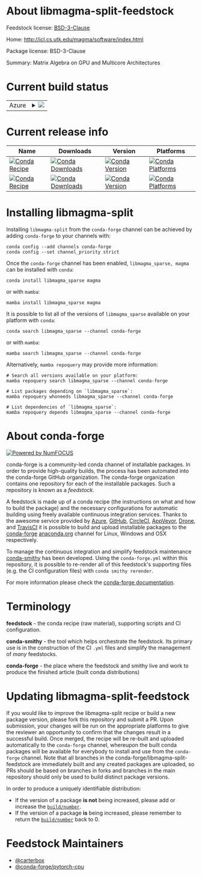 About libmagma-split-feedstock
==============================

Feedstock license: [BSD-3-Clause](https://github.com/conda-forge/magma-feedstock/blob/main/LICENSE.txt)

Home: http://icl.cs.utk.edu/magma/software/index.html

Package license: BSD-3-Clause

Summary: Matrix Algebra on GPU and Multicore Architectures

Current build status
====================


<table>
    
  <tr>
    <td>Azure</td>
    <td>
      <details>
        <summary>
          <a href="https://dev.azure.com/conda-forge/feedstock-builds/_build/latest?definitionId=11429&branchName=main">
            <img src="https://dev.azure.com/conda-forge/feedstock-builds/_apis/build/status/magma-feedstock?branchName=main">
          </a>
        </summary>
        <table>
          <thead><tr><th>Variant</th><th>Status</th></tr></thead>
          <tbody><tr>
              <td>linux_64_c_compiler_version10cuda_compilernvcccuda_compiler_version11.2cxx_compiler_version10</td>
              <td>
                <a href="https://dev.azure.com/conda-forge/feedstock-builds/_build/latest?definitionId=11429&branchName=main">
                  <img src="https://dev.azure.com/conda-forge/feedstock-builds/_apis/build/status/magma-feedstock?branchName=main&jobName=linux&configuration=linux%20linux_64_c_compiler_version10cuda_compilernvcccuda_compiler_version11.2cxx_compiler_version10" alt="variant">
                </a>
              </td>
            </tr><tr>
              <td>linux_64_c_compiler_version11cuda_compilernvcccuda_compiler_version11.8cxx_compiler_version11</td>
              <td>
                <a href="https://dev.azure.com/conda-forge/feedstock-builds/_build/latest?definitionId=11429&branchName=main">
                  <img src="https://dev.azure.com/conda-forge/feedstock-builds/_apis/build/status/magma-feedstock?branchName=main&jobName=linux&configuration=linux%20linux_64_c_compiler_version11cuda_compilernvcccuda_compiler_version11.8cxx_compiler_version11" alt="variant">
                </a>
              </td>
            </tr><tr>
              <td>linux_64_c_compiler_version12cuda_compilercuda-nvcccuda_compiler_version12.0cxx_compiler_version12</td>
              <td>
                <a href="https://dev.azure.com/conda-forge/feedstock-builds/_build/latest?definitionId=11429&branchName=main">
                  <img src="https://dev.azure.com/conda-forge/feedstock-builds/_apis/build/status/magma-feedstock?branchName=main&jobName=linux&configuration=linux%20linux_64_c_compiler_version12cuda_compilercuda-nvcccuda_compiler_version12.0cxx_compiler_version12" alt="variant">
                </a>
              </td>
            </tr><tr>
              <td>linux_aarch64_c_compiler_version10cuda_compilernvcccuda_compiler_version11.2cxx_compiler_version10</td>
              <td>
                <a href="https://dev.azure.com/conda-forge/feedstock-builds/_build/latest?definitionId=11429&branchName=main">
                  <img src="https://dev.azure.com/conda-forge/feedstock-builds/_apis/build/status/magma-feedstock?branchName=main&jobName=linux&configuration=linux%20linux_aarch64_c_compiler_version10cuda_compilernvcccuda_compiler_version11.2cxx_compiler_version10" alt="variant">
                </a>
              </td>
            </tr><tr>
              <td>linux_aarch64_c_compiler_version11cuda_compilernvcccuda_compiler_version11.8cxx_compiler_version11</td>
              <td>
                <a href="https://dev.azure.com/conda-forge/feedstock-builds/_build/latest?definitionId=11429&branchName=main">
                  <img src="https://dev.azure.com/conda-forge/feedstock-builds/_apis/build/status/magma-feedstock?branchName=main&jobName=linux&configuration=linux%20linux_aarch64_c_compiler_version11cuda_compilernvcccuda_compiler_version11.8cxx_compiler_version11" alt="variant">
                </a>
              </td>
            </tr><tr>
              <td>linux_aarch64_c_compiler_version12cuda_compilercuda-nvcccuda_compiler_version12.0cxx_compiler_version12</td>
              <td>
                <a href="https://dev.azure.com/conda-forge/feedstock-builds/_build/latest?definitionId=11429&branchName=main">
                  <img src="https://dev.azure.com/conda-forge/feedstock-builds/_apis/build/status/magma-feedstock?branchName=main&jobName=linux&configuration=linux%20linux_aarch64_c_compiler_version12cuda_compilercuda-nvcccuda_compiler_version12.0cxx_compiler_version12" alt="variant">
                </a>
              </td>
            </tr><tr>
              <td>linux_ppc64le_c_compiler_version10cuda_compilernvcccuda_compiler_version11.2cxx_compiler_version10</td>
              <td>
                <a href="https://dev.azure.com/conda-forge/feedstock-builds/_build/latest?definitionId=11429&branchName=main">
                  <img src="https://dev.azure.com/conda-forge/feedstock-builds/_apis/build/status/magma-feedstock?branchName=main&jobName=linux&configuration=linux%20linux_ppc64le_c_compiler_version10cuda_compilernvcccuda_compiler_version11.2cxx_compiler_version10" alt="variant">
                </a>
              </td>
            </tr><tr>
              <td>linux_ppc64le_c_compiler_version11cuda_compilernvcccuda_compiler_version11.8cxx_compiler_version11</td>
              <td>
                <a href="https://dev.azure.com/conda-forge/feedstock-builds/_build/latest?definitionId=11429&branchName=main">
                  <img src="https://dev.azure.com/conda-forge/feedstock-builds/_apis/build/status/magma-feedstock?branchName=main&jobName=linux&configuration=linux%20linux_ppc64le_c_compiler_version11cuda_compilernvcccuda_compiler_version11.8cxx_compiler_version11" alt="variant">
                </a>
              </td>
            </tr><tr>
              <td>linux_ppc64le_c_compiler_version12cuda_compilercuda-nvcccuda_compiler_version12.0cxx_compiler_version12</td>
              <td>
                <a href="https://dev.azure.com/conda-forge/feedstock-builds/_build/latest?definitionId=11429&branchName=main">
                  <img src="https://dev.azure.com/conda-forge/feedstock-builds/_apis/build/status/magma-feedstock?branchName=main&jobName=linux&configuration=linux%20linux_ppc64le_c_compiler_version12cuda_compilercuda-nvcccuda_compiler_version12.0cxx_compiler_version12" alt="variant">
                </a>
              </td>
            </tr><tr>
              <td>win_64_cuda_compilercuda-nvcccuda_compiler_version12.0</td>
              <td>
                <a href="https://dev.azure.com/conda-forge/feedstock-builds/_build/latest?definitionId=11429&branchName=main">
                  <img src="https://dev.azure.com/conda-forge/feedstock-builds/_apis/build/status/magma-feedstock?branchName=main&jobName=win&configuration=win%20win_64_cuda_compilercuda-nvcccuda_compiler_version12.0" alt="variant">
                </a>
              </td>
            </tr><tr>
              <td>win_64_cuda_compilernvcccuda_compiler_version11.2</td>
              <td>
                <a href="https://dev.azure.com/conda-forge/feedstock-builds/_build/latest?definitionId=11429&branchName=main">
                  <img src="https://dev.azure.com/conda-forge/feedstock-builds/_apis/build/status/magma-feedstock?branchName=main&jobName=win&configuration=win%20win_64_cuda_compilernvcccuda_compiler_version11.2" alt="variant">
                </a>
              </td>
            </tr><tr>
              <td>win_64_cuda_compilernvcccuda_compiler_version11.8</td>
              <td>
                <a href="https://dev.azure.com/conda-forge/feedstock-builds/_build/latest?definitionId=11429&branchName=main">
                  <img src="https://dev.azure.com/conda-forge/feedstock-builds/_apis/build/status/magma-feedstock?branchName=main&jobName=win&configuration=win%20win_64_cuda_compilernvcccuda_compiler_version11.8" alt="variant">
                </a>
              </td>
            </tr>
          </tbody>
        </table>
      </details>
    </td>
  </tr>
</table>

Current release info
====================

| Name | Downloads | Version | Platforms |
| --- | --- | --- | --- |
| [![Conda Recipe](https://img.shields.io/badge/recipe-libmagma_sparse-green.svg)](https://anaconda.org/conda-forge/libmagma_sparse) | [![Conda Downloads](https://img.shields.io/conda/dn/conda-forge/libmagma_sparse.svg)](https://anaconda.org/conda-forge/libmagma_sparse) | [![Conda Version](https://img.shields.io/conda/vn/conda-forge/libmagma_sparse.svg)](https://anaconda.org/conda-forge/libmagma_sparse) | [![Conda Platforms](https://img.shields.io/conda/pn/conda-forge/libmagma_sparse.svg)](https://anaconda.org/conda-forge/libmagma_sparse) |
| [![Conda Recipe](https://img.shields.io/badge/recipe-magma-green.svg)](https://anaconda.org/conda-forge/magma) | [![Conda Downloads](https://img.shields.io/conda/dn/conda-forge/magma.svg)](https://anaconda.org/conda-forge/magma) | [![Conda Version](https://img.shields.io/conda/vn/conda-forge/magma.svg)](https://anaconda.org/conda-forge/magma) | [![Conda Platforms](https://img.shields.io/conda/pn/conda-forge/magma.svg)](https://anaconda.org/conda-forge/magma) |

Installing libmagma-split
=========================

Installing `libmagma-split` from the `conda-forge` channel can be achieved by adding `conda-forge` to your channels with:

```
conda config --add channels conda-forge
conda config --set channel_priority strict
```

Once the `conda-forge` channel has been enabled, `libmagma_sparse, magma` can be installed with `conda`:

```
conda install libmagma_sparse magma
```

or with `mamba`:

```
mamba install libmagma_sparse magma
```

It is possible to list all of the versions of `libmagma_sparse` available on your platform with `conda`:

```
conda search libmagma_sparse --channel conda-forge
```

or with `mamba`:

```
mamba search libmagma_sparse --channel conda-forge
```

Alternatively, `mamba repoquery` may provide more information:

```
# Search all versions available on your platform:
mamba repoquery search libmagma_sparse --channel conda-forge

# List packages depending on `libmagma_sparse`:
mamba repoquery whoneeds libmagma_sparse --channel conda-forge

# List dependencies of `libmagma_sparse`:
mamba repoquery depends libmagma_sparse --channel conda-forge
```


About conda-forge
=================

[![Powered by
NumFOCUS](https://img.shields.io/badge/powered%20by-NumFOCUS-orange.svg?style=flat&colorA=E1523D&colorB=007D8A)](https://numfocus.org)

conda-forge is a community-led conda channel of installable packages.
In order to provide high-quality builds, the process has been automated into the
conda-forge GitHub organization. The conda-forge organization contains one repository
for each of the installable packages. Such a repository is known as a *feedstock*.

A feedstock is made up of a conda recipe (the instructions on what and how to build
the package) and the necessary configurations for automatic building using freely
available continuous integration services. Thanks to the awesome service provided by
[Azure](https://azure.microsoft.com/en-us/services/devops/), [GitHub](https://github.com/),
[CircleCI](https://circleci.com/), [AppVeyor](https://www.appveyor.com/),
[Drone](https://cloud.drone.io/welcome), and [TravisCI](https://travis-ci.com/)
it is possible to build and upload installable packages to the
[conda-forge](https://anaconda.org/conda-forge) [anaconda.org](https://anaconda.org/)
channel for Linux, Windows and OSX respectively.

To manage the continuous integration and simplify feedstock maintenance
[conda-smithy](https://github.com/conda-forge/conda-smithy) has been developed.
Using the ``conda-forge.yml`` within this repository, it is possible to re-render all of
this feedstock's supporting files (e.g. the CI configuration files) with ``conda smithy rerender``.

For more information please check the [conda-forge documentation](https://conda-forge.org/docs/).

Terminology
===========

**feedstock** - the conda recipe (raw material), supporting scripts and CI configuration.

**conda-smithy** - the tool which helps orchestrate the feedstock.
                   Its primary use is in the construction of the CI ``.yml`` files
                   and simplify the management of *many* feedstocks.

**conda-forge** - the place where the feedstock and smithy live and work to
                  produce the finished article (built conda distributions)


Updating libmagma-split-feedstock
=================================

If you would like to improve the libmagma-split recipe or build a new
package version, please fork this repository and submit a PR. Upon submission,
your changes will be run on the appropriate platforms to give the reviewer an
opportunity to confirm that the changes result in a successful build. Once
merged, the recipe will be re-built and uploaded automatically to the
`conda-forge` channel, whereupon the built conda packages will be available for
everybody to install and use from the `conda-forge` channel.
Note that all branches in the conda-forge/libmagma-split-feedstock are
immediately built and any created packages are uploaded, so PRs should be based
on branches in forks and branches in the main repository should only be used to
build distinct package versions.

In order to produce a uniquely identifiable distribution:
 * If the version of a package **is not** being increased, please add or increase
   the [``build/number``](https://docs.conda.io/projects/conda-build/en/latest/resources/define-metadata.html#build-number-and-string).
 * If the version of a package **is** being increased, please remember to return
   the [``build/number``](https://docs.conda.io/projects/conda-build/en/latest/resources/define-metadata.html#build-number-and-string)
   back to 0.

Feedstock Maintainers
=====================

* [@carterbox](https://github.com/carterbox/)
* [@conda-forge/pytorch-cpu](https://github.com/conda-forge/pytorch-cpu/)

